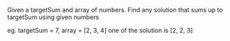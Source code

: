 Given a targetSum and array of numbers. Find any solution that sums up to targetSum using given numbers

eg. targetSum = 7, array = [2, 3, 4]
one of the solution is [2, 2, 3]